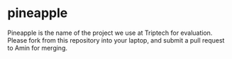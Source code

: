 # pineapple

Pineapple is the name of the project we use at Triptech for evaluation. Please fork from this repository into your laptop, and submit a pull request to Amin for merging.
